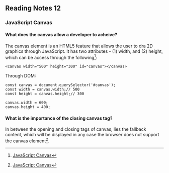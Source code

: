 
## Reading Notes 12

### JavaScript Canvas

#### What does the canvas allow a developer to acheive?

The canvas element is an HTML5 feature that allows the user to dra 2D graphics through JavaScript. It has two attributes - (1) width, and (2) height, which can be access through the following[^1]:
  

```
<canvas width="500" height="300" id="canvas"></canvas>
```

Through DOM:

```
const canvas = document.querySelector('#canvas');
const width = canvas.width;// 500
const height = canvas.height;// 300
```

```
canvas.width = 600;
canvas.height = 400;
```

#### What is the importance of the closing canvas tag?

In between the opening and closing tags of canvas, lies the fallback content, which will be displayed in any case the browser does not support the canvas element[^1].


[^1]: [JavaScript Canvas](https://www.javascripttutorial.net/web-apis/javascript-canvas/)
